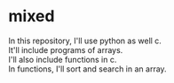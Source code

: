 # mixed
In this repository, I'll use python as well c. <br> It'll include programs of arrays. <br>
I'll also include functions in c.
<br>
In functions, I'll sort and search in an array.
